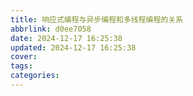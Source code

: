 ```yaml
---
title: 响应式编程与异步编程和多线程编程的关系
abbrlink: d0ee7058
date: 2024-12-17 16:25:38
updated: 2024-12-17 16:25:38
cover:
tags:
categories:
---
```

